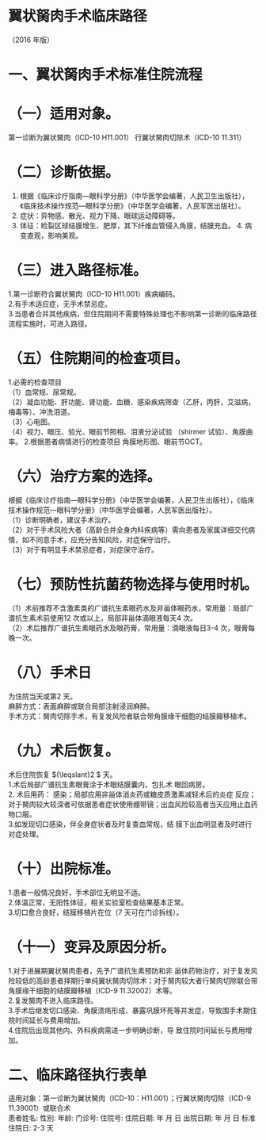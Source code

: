 # 翼状胬肉手术临床路径  
（2016 年版）  
# 一、翼状胬肉手术标准住院流程  
# （一）适用对象。  
第一诊断为翼状胬肉（ICD-10  H11.001） 行翼状胬肉切除术（ICD-10 11.311）  
# （二）诊断依据。  
1. 根据《临床诊疗指南—眼科学分册》（中华医学会编著，人民卫生出版社），《临床技术操作规范—眼科学分册》（中华医学会编著，人民军医出版社）。  
2. 症状：异物感、散光、视力下降、眼球运动障碍等。  
3. 体征：睑裂区球结膜增生、肥厚，其下纤维血管侵入角膜，结膜充血。 4. 病变直观，影响美观。  
# （三）进入路径标准。  
1.第一诊断符合翼状胬肉（ICD-10  H11.001）疾病编码。  
2.有手术适应症，无手术禁忌症。  
3.当患者合并其他疾病，但住院期间不需要特殊处理也不影响第一诊断的临床路径流程实施时，可进入路径。  
# （五）住院期间的检查项目。  
1.必需的检查项目  
（1）血常规、尿常规。  
（2）凝血功能、肝功能、肾功能、血糖、感染疾病筛查（乙肝，丙肝，艾滋病，梅毒等）、冲洗泪道。  
（3）心电图。  
（4）视力、眼压、验光、眼前节照相、泪液分泌试验
 （shirmer 试验）、角膜曲率。 
2.根据患者病情进行的检查项目 角膜地形图、眼前节OCT。  
# （六）治疗方案的选择。  
根据《临床诊疗指南—眼科学分册》（中华医学会编著，人民卫生出版社），《临床技术操作规范—眼科学分册》（中华医学会编著，人民军医出版社）。  
（1）诊断明确者，建议手术治疗。  
（2）对于手术风险大者（高龄合并全身内科疾病等）需向患者及家属详细交代病情，如不同意手术，应充分告知风险，对症保守治疗。  
（3）对于有明显手术禁忌症者，对症保守治疗。  
# （七）预防性抗菌药物选择与使用时机。  
（1）术前推荐不含激素类的广谱抗生素眼药水及非甾体眼药水，常用量：局部广谱抗生素术前使用12 次或以上，局部非甾体滴眼液每天4 次。  
（2）术后推荐广谱抗生素眼药水及眼药膏，常用量：滴眼液每日3-4 次，眼膏每晚一次。  
# （八）手术日  
为住院当天或第2 天。  
麻醉方式：表面麻醉或联合局部注射浸润麻醉。  
手术方式：胬肉切除手术，有复发风险者联合带角膜缘干细胞的结膜瓣移植术。  
# （九）术后恢复。  
术后住院恢复 ${\leqslant}2 $ 天。  
1.术后局部广谱抗生素眼膏涂于术眼结膜囊内，包扎术 眼回病房。  
2. 术后用药： 感染；局部应用非甾体消炎药或糖皮质激素减轻术后的炎症 反应；对于胬肉较大较深者可依据患者症状使用绷带镜；出血风险较高者当天应用止血药物口服。  
3.如发现切口感染，伴全身症状者及时复查血常规，结 膜下出血明显者及时进行对症处理。  
# （十）出院标准。  
1.患者一般情况良好，手术部位无明显不适。  
2.体温正常，无阳性体征，相关实验室检查结果基本正常。  
3.切口愈合良好，结膜移植片在位（7 天可在门诊拆线）。  
# （十一）变异及原因分析。  
1.对于进展期翼状胬肉患者，先予广谱抗生素预防和非 甾体药物治疗，对于复发风险较低的高龄患者择期行单纯翼状胬肉切除术；对于胬肉较大者行胬肉切除联合带角膜缘干细胞的结膜瓣移植（ICD-9 11.32002）术等。  
2.复发胬肉不进入临床路径。  
3.手术后继发切口感染、角膜溃疡形成、暴露巩膜坏死等并发症，导致围手术期住院时间延长与费用增加。  
4.住院后出现其他内、外科疾病需进一步明确诊断，导 致住院时间延长与费用增加。  
# 二、临床路径执行表单  
适用对象：第一诊断为翼状胬肉（ICD-10：H11.001）；行翼状胬肉切除（ICD-9 11.39001）或联合术  
患者姓名:  性别:     年龄:    门诊号:      住院号:   住院日期:     年  月  日   出院日期:    年  月   日  标准住院日: 2-3   天  
